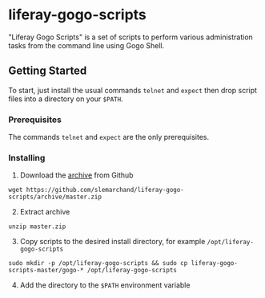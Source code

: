 # liferay-gogo-scripts

"Liferay Gogo Scripts" is a set of scripts to perform various administration tasks from the command line using Gogo Shell.

## Getting Started

To start, just install the usual commands `telnet` and `expect` then drop script files into a directory on your `$PATH`. 

### Prerequisites

The commands `telnet` and `expect` are the only prerequisites.

### Installing

1. Download the [archive](https://github.com/slemarchand/liferay-gogo-scripts/archive/master.zip) from Github

```
wget https://github.com/slemarchand/liferay-gogo-scripts/archive/master.zip
```

2. Extract archive 

```
unzip master.zip
```

3. Copy scripts to the desired install directory, for example `/opt/liferay-gogo-scripts`

```
sudo mkdir -p /opt/liferay-gogo-scripts && sudo cp liferay-gogo-scripts-master/gogo-* /opt/liferay-gogo-scripts
```

4. Add the directory to the `$PATH` environment variable


